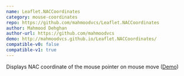 ```yaml
---
name: Leaflet.NACCoordinates
category: mouse-coordinates
repo: https://github.com/mahmoodvcs/Leaflet.NACCoordinates
author: Mahmood Dehghan
author-url: https://github.com/mahmoodvcs
demo: http://mahmoodvcs.github.io/Leaflet.NACCoordinates/
compatible-v0: false
compatible-v1: true
---
```


Displays NAC coordinate of the mouse pointer on mouse move (<a href="http://mahmoodvcs.github.io/Leaflet.NACCoordinates/">Demo</a>)
